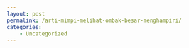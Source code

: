 ```yaml
---
layout: post
permalink: /arti-mimpi-melihat-ombak-besar-menghampiri/
categories:
    - Uncategorized
---
```


